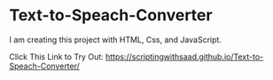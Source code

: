 # Text-to-Speach-Converter
I am creating this project with HTML, Css, and JavaScript.


Click This Link to Try Out: https://scriptingwithsaad.github.io/Text-to-Speach-Converter/
